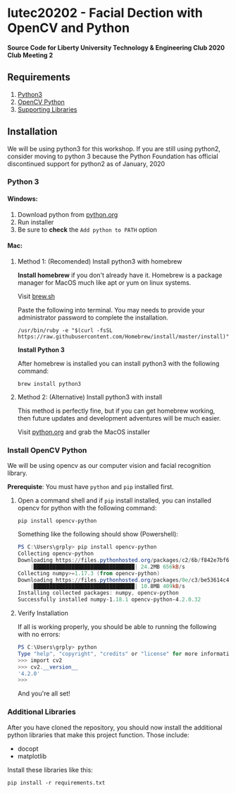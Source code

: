 # lutec20202 - Facial Dection with OpenCV and Python
**Source Code for Liberty University Technology &amp; Engineering Club 2020 Club Meeting 2**

## Requirements

1. [Python3](#python-3)
2. [OpenCV Python](#install-opencv-python)
3. [Supporting Libraries](#additional-libraries)

## Installation

We will be using python3 for this workshop. If you are still using python2, consider moving to python 3 because the Python Foundation has official discontinued support for python2 as of January, 2020

### Python 3

#### Windows:

1. Download python from [python.org](https://python.org)
2. Run installer
3. Be sure to **check** the `Add python to PATH` option

#### Mac:

1. Method 1: (Recomended) Install python3 with homebrew

    **Install homebrew** if you don't already have it.
    Homebrew is a package manager for MacOS much like apt or yum on linux systems.

    Visit [brew.sh](https://brew.sh)

    Paste the following into terminal. You may needs to provide your administrator password to complete the installation.

    ```
    /usr/bin/ruby -e "$(curl -fsSL https://raw.githubusercontent.com/Homebrew/install/master/install)"
    ```

    **Install Python 3**

    After homebrew is installed you can install python3 with the following command:

    ```
    brew install python3
    ```

2. Method 2: (Alternative) Install python3 with install

   This method is perfectly fine, but if you can get homebrew working, then future updates and development adventures will be much easier.

   Visit [python.org](https://python.org) and grab the MacOS installer

### Install OpenCV Python

We will be using opencv as our computer vision and facial recognition library.

**Prerequiste**: You must have `python` and `pip` installed first.

1. Open a command shell and if `pip` install installed, you can installed opencv for python with the following command:

    ```
    pip install opencv-python
    ```

    Something like the following should show (Powershell):

    ```Powershell
    PS C:\Users\grply> pip install opencv-python
    Collecting opencv-python
    Downloading https://files.pythonhosted.org/packages/c2/6b/f842e7bf62074d7e308c8ca66f9182acf996810c82bd7c63b584626480eb/opencv_python-4.2.0.32-cp38-cp38-win32.whl (24.2MB)
        |████████████████████████████████| 24.2MB 656kB/s
    Collecting numpy>=1.17.3 (from opencv-python)
    Downloading https://files.pythonhosted.org/packages/0e/c3/be53614c4e3490778050e1df48fd463837297d5dd402dae3b500f2050eba/numpy-1.18.1-cp38-cp38-win32.whl (10.8MB)
        |████████████████████████████████| 10.8MB 409kB/s
    Installing collected packages: numpy, opencv-python
    Successfully installed numpy-1.18.1 opencv-python-4.2.0.32
    ```

2. Verify Installation

    If all is working properly, you should be able to running the following with no errors:

    ```Powershell
    PS C:\Users\grply> python                                                                                               Python 3.8.1 (tags/v3.8.1:1b293b6, Dec 18 2019, 22:39:24) [MSC v.1916 32 bit (Intel)] on win32
    Type "help", "copyright", "credits" or "license" for more information.
    >>> import cv2
    >>> cv2.__version__
    '4.2.0'
    >>>    
    ```

    And you're all set!

### Additional Libraries

After you have cloned the repository, you should now install the additional python libraries that make this project function. Those include:

* docopt
* matplotlib

Install these libraries like this:

```
pip install -r requirements.txt
```


